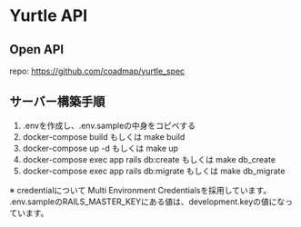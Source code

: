 # Yurtle API
## Open API
repo: https://github.com/coadmap/yurtle_spec

## サーバー構築手順
1. .envを作成し、.env.sampleの中身をコピペする
2. docker-compose build もしくは make build
3. docker-compose up -d もしくは make up
4. docker-compose exec app rails db:create もしくは make db_create
5. docker-compose exec app rails db:migrate もしくは make db_migrate

※ credentialについて
Multi Environment Credentialsを採用しています。
.env.sampleのRAILS_MASTER_KEYにある値は、development.keyの値になっています。